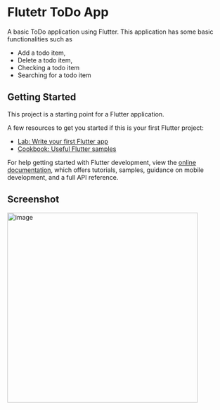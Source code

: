 # Flutetr ToDo App

A basic ToDo application using Flutter. This application has some basic functionalities such as 
- Add a todo item,
- Delete a todo item,
- Checking a todo item
- Searching for a todo item

## Getting Started

This project is a starting point for a Flutter application.

A few resources to get you started if this is your first Flutter project:

- [Lab: Write your first Flutter app](https://docs.flutter.dev/get-started/codelab)
- [Cookbook: Useful Flutter samples](https://docs.flutter.dev/cookbook)

For help getting started with Flutter development, view the
[online documentation](https://docs.flutter.dev/), which offers tutorials,
samples, guidance on mobile development, and a full API reference.
## Screenshot
<img width="433" align="center" alt="image" src="https://github.com/FariaRicha13/Flutter_ToDo_App/assets/81919644/3a73f924-2197-4d7f-856b-d3fb23735c92">


